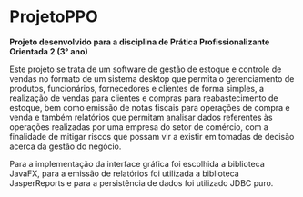 # ProjetoPPO

__Projeto desenvolvido para a disciplina de Prática Profissionalizante Orientada 2 (3° ano)__  
<p>Este projeto se trata de um software de gestão de estoque e controle de vendas no formato de 
um sistema desktop que permita o 
gerenciamento de produtos, funcionários, fornecedores e clientes de forma simples, a realização de vendas para 
clientes e compras para reabastecimento de estoque, bem como emissão de notas fiscais para operações de compra e 
venda e também relatórios que permitam analisar dados referentes às operações realizadas por uma empresa do setor de comércio, com a finalidade de mitigar 
riscos que possam vir a existir em tomadas de decisão acerca da gestão do negócio.
<p>Para a implementação da interface gráfica foi escolhida a biblioteca JavaFX, para a emissão de relatórios foi utilizada a biblioteca JasperReports e para a persistência de dados foi utilizado JDBC puro.
